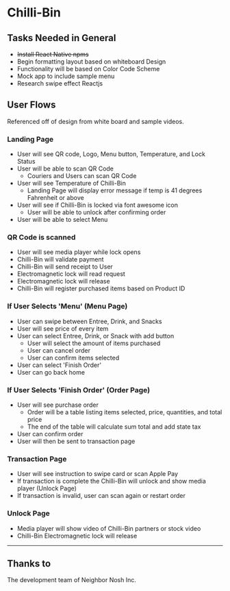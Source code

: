 ﻿# Chilli-Bin
 
## Tasks Needed in General

- ~~Install React Native npms~~
- Begin formatting layout based on whiteboard Design
- Functionality will be based on Color Code Scheme
- Mock app to include sample menu
- Research swipe effect Reactjs

## User Flows

Referenced off of design from white board and sample videos.
 
### Landing Page

- User will see QR code, Logo, Menu button, Temperature, and Lock Status
- User will be able to scan QR Code
  - Couriers and Users can scan QR Code
- User will see Temperature of Chilli-Bin
  - Landing Page will display error message if temp is 41 degrees Fahrenheit or above
- User will see if Chilli-Bin is locked via font awesome icon
    - User will be able to unlock after confirming order
- User will be able to select Menu
 
### QR Code is scanned

- User will see media player while lock opens
- Chilli-Bin will validate payment 
- Chilli-Bin will send receipt to User
- Electromagnetic lock will read request
- Electromagnetic lock will release
- Chilli-Bin will register purchased items based on Product ID

### If User Selects 'Menu' (Menu Page)

- User can swipe between Entree, Drink, and Snacks
- User will see price of every item
- User can select Entree, Drink, or Snack with add button
    - User will select the amount of items purchased
    - User can cancel order
    - User can confirm items selected
- User can select 'Finish Order'
- User can go back home

### If User Selects 'Finish Order' (Order Page)

- User will see purchase order
    - Order will be a table listing items selected, price, quantities, and total price
    - The end of the table will calculate sum total and add state tax
- User can confirm order
- User will then be sent to transaction page

### Transaction Page

- User will see instruction to swipe card or scan Apple Pay
- If transaction is complete the Chilli-Bin will unlock and show media player (Unlock Page)
- If transaction is invalid, user can scan again or restart order

### Unlock Page

- Media player will show video of Chilli-Bin partners or stock video
- Chilli-Bin Electromagnetic lock will release
 
---

## Thanks to

The development team of Neighbor Nosh Inc.